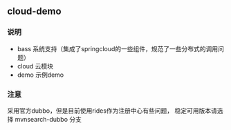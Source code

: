 cloud-demo
---------------------------


### 说明

* bass 系统支持（集成了springcloud的一些组件，规范了一些分布式的调用问题）
* cloud  云模块
* demo 示例demo

### 注意
采用官方dubbo，但是目前使用rides作为注册中心有些问题，
稳定可用版本请选择 mvnsearch-dubbo 分支


